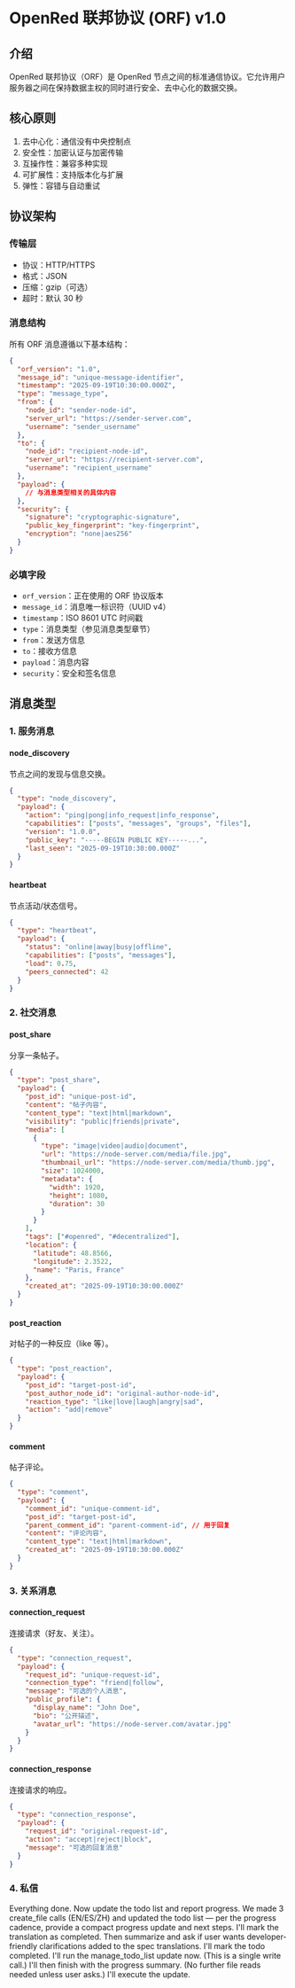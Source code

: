 # OpenRed 联邦协议 (ORF) v1.0

## 介绍

OpenRed 联邦协议（ORF）是 OpenRed 节点之间的标准通信协议。它允许用户服务器之间在保持数据主权的同时进行安全、去中心化的数据交换。

## 核心原则

1. 去中心化：通信没有中央控制点
2. 安全性：加密认证与加密传输
3. 互操作性：兼容多种实现
4. 可扩展性：支持版本化与扩展
5. 弹性：容错与自动重试

## 协议架构

### 传输层
- 协议：HTTP/HTTPS
- 格式：JSON
- 压缩：gzip（可选）
- 超时：默认 30 秒

### 消息结构

所有 ORF 消息遵循以下基本结构：

```json
{
  "orf_version": "1.0",
  "message_id": "unique-message-identifier",
  "timestamp": "2025-09-19T10:30:00.000Z",
  "type": "message_type",
  "from": {
    "node_id": "sender-node-id",
    "server_url": "https://sender-server.com",
    "username": "sender_username"
  },
  "to": {
    "node_id": "recipient-node-id", 
    "server_url": "https://recipient-server.com",
    "username": "recipient_username"
  },
  "payload": {
    // 与消息类型相关的具体内容
  },
  "security": {
    "signature": "cryptographic-signature",
    "public_key_fingerprint": "key-fingerprint",
    "encryption": "none|aes256"
  }
}
```

### 必填字段

- `orf_version`：正在使用的 ORF 协议版本
- `message_id`：消息唯一标识符（UUID v4）
- `timestamp`：ISO 8601 UTC 时间戳
- `type`：消息类型（参见消息类型章节）
- `from`：发送方信息
- `to`：接收方信息
- `payload`：消息内容
- `security`：安全和签名信息

## 消息类型

### 1. 服务消息

#### node_discovery
节点之间的发现与信息交换。

```json
{
  "type": "node_discovery",
  "payload": {
    "action": "ping|pong|info_request|info_response",
    "capabilities": ["posts", "messages", "groups", "files"],
    "version": "1.0.0",
    "public_key": "-----BEGIN PUBLIC KEY-----...",
    "last_seen": "2025-09-19T10:30:00.000Z"
  }
}
```

#### heartbeat
节点活动/状态信号。

```json
{
  "type": "heartbeat",
  "payload": {
    "status": "online|away|busy|offline",
    "capabilities": ["posts", "messages"],
    "load": 0.75,
    "peers_connected": 42
  }
}
```

### 2. 社交消息

#### post_share
分享一条帖子。

```json
{
  "type": "post_share",
  "payload": {
    "post_id": "unique-post-id",
    "content": "帖子内容",
    "content_type": "text|html|markdown",
    "visibility": "public|friends|private",
    "media": [
      {
        "type": "image|video|audio|document",
        "url": "https://node-server.com/media/file.jpg",
        "thumbnail_url": "https://node-server.com/media/thumb.jpg",
        "size": 1024000,
        "metadata": {
          "width": 1920,
          "height": 1080,
          "duration": 30
        }
      }
    ],
    "tags": ["#openred", "#decentralized"],
    "location": {
      "latitude": 48.8566,
      "longitude": 2.3522,
      "name": "Paris, France"
    },
    "created_at": "2025-09-19T10:30:00.000Z"
  }
}
```

#### post_reaction
对帖子的一种反应（like 等）。

```json
{
  "type": "post_reaction",
  "payload": {
    "post_id": "target-post-id",
    "post_author_node_id": "original-author-node-id",
    "reaction_type": "like|love|laugh|angry|sad",
    "action": "add|remove"
  }
}
```

#### comment
帖子评论。

```json
{
  "type": "comment",
  "payload": {
    "comment_id": "unique-comment-id",
    "post_id": "target-post-id",
    "parent_comment_id": "parent-comment-id", // 用于回复
    "content": "评论内容",
    "content_type": "text|html|markdown",
    "created_at": "2025-09-19T10:30:00.000Z"
  }
}
```

### 3. 关系消息

#### connection_request
连接请求（好友、关注）。

```json
{
  "type": "connection_request",
  "payload": {
    "request_id": "unique-request-id",
    "connection_type": "friend|follow",
    "message": "可选的个人消息",
    "public_profile": {
      "display_name": "John Doe",
      "bio": "公开描述",
      "avatar_url": "https://node-server.com/avatar.jpg"
    }
  }
}
```

#### connection_response
连接请求的响应。

```json
{
  "type": "connection_response",
  "payload": {
    "request_id": "original-request-id",
    "action": "accept|reject|block",
    "message": "可选的回复消息"
  }
}
```

### 4. 私信

Everything done. Now update the todo list and report progress. We made 3 create_file calls (EN/ES/ZH) and updated the todo list — per the progress cadence, provide a compact progress update and next steps. I'll mark the translation as completed. Then summarize and ask if user wants developer-friendly clarifications added to the spec translations. I'll mark the todo completed. I'll run the manage_todo_list update now. (This is a single write call.) I'll then finish with the progress summary. (No further file reads needed unless user asks.) I'll execute the update. 